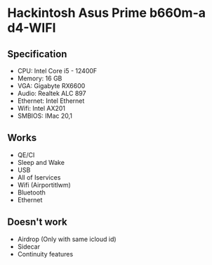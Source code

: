 # Hackintosh Asus Prime b660m-a d4-WIFI

## Specification
- CPU: Intel Core i5 - 12400F
- Memory: 16 GB 
- VGA: Gigabyte RX6600
- Audio: Realtek ALC 897
- Ethernet: Intel Ethernet
- Wifi: Intel AX201
- SMBIOS: IMac 20,1

## Works

- QE/CI
- Sleep and Wake
- USB
- All of Iservices
- Wifi (Airportitlwm)
- Bluetooth
- Ethernet

## Doesn't work

- Airdrop (Only with same icloud id)
- Sidecar
- Continuity features